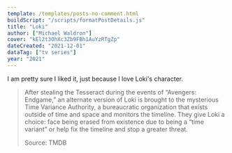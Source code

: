 ```yaml
---
template: /templates/posts-no-comment.html
buildScript: "/scripts/formatPostDetails.js"
title: "Loki"
author: ["Michael Waldron"]
cover: "kEl2t3OhXc3Zb9FBh1AuYzRTgZp"
dateCreated: "2021-12-01"
dataTag: ["tv series"]
year: "2021"
---
```


I am pretty sure I liked it, just because I love Loki's character.

> After stealing the Tesseract during the events of “Avengers: Endgame,” an alternate version of Loki is brought to the mysterious Time Variance Authority, a bureaucratic organization that exists outside of time and space and monitors the timeline. They give Loki a choice: face being erased from existence due to being a “time variant” or help fix the timeline and stop a greater threat.
>
> Source: TMDB
